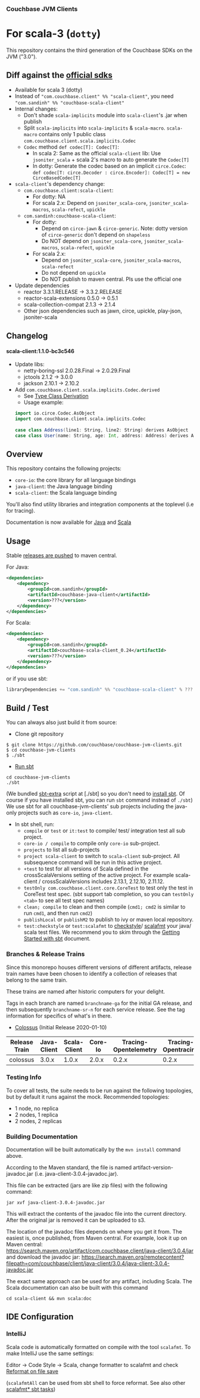 ### Couchbase JVM Clients
# For scala-3 (`dotty`)

This repository contains the third generation of the Couchbase SDKs on the JVM ("3.0").

## Diff against the [official sdks](https://github.com/couchbase/couchbase-jvm-clients)
+ Available for scala 3 (dotty)
+ Instead of `"com.couchbase.client" %% "scala-client"`, you need `"com.sandinh" %% "couchbase-scala-client"`
+ Internal changes:
  - Don't shade `scala-implicits` module into `scala-client`'s .jar when publish
  - Split `scala-implicits` into `scala-implicits` & `scala-macro`.
    `scala-macro` contains only 1 public class `com.couchbase.client.scala.implicits.Codec`
  - `Codec` method `def codec[T]: Codec[T]`:
    - In scala 2: Same as the official `scala-client` lib: Use `jsoniter_scala` + scala 2's macro to auto generate the `Codec[T]`
    - In dotty: Generate the codec based on an implicit `circe.Codec`:
      `def codec[T: circe.Decoder : circe.Encoder]: Codec[T] = new CirceBasedCodec[T]`
+ `scala-client`'s dependency change:
  - `com.couchbase.client:scala-client`:
    - For dotty: NA
    - For scala 2.x: Depend on `jsoniter_scala-core`, `jsoniter_scala-macros`, `scala-refect`, `upickle`
  - `com.sandinh:couchbase-scala-client`:
    - For dotty:
      - Depend on `circe-jawn` & `circe-generic`.
        Note: dotty version of `circe-generic` don't depend on `shapeless`
      - Do NOT depend on `jsoniter_scala-core`, `jsoniter_scala-macros`, `scala-refect`, `upickle`
    - For scala 2.x:
      - Depend on `jsoniter_scala-core`, `jsoniter_scala-macros`, `scala-refect`
      - Do not depend on `upickle`
      - Do NOT publish to maven central. Pls use the official one
+ Update dependencies
  - reactor 3.3.1.RELEASE -> 3.3.2.RELEASE
  - reactor-scala-extensions 0.5.0 -> 0.5.1
  - scala-collection-compat 2.1.3 -> 2.1.4
  - Other json dependencies such as jawn, circe, upickle, play-json, jsoniter-scala

## Changelog

#### scala-client:1.1.0-bc3c546
+ Update libs:
  - netty-boring-ssl 2.0.28.Final -> 2.0.29.Final
  - jctools 2.1.2 -> 3.0.0
  - jackson 2.10.1 -> 2.10.2
+ Add `com.couchbase.client.scala.implicits.Codec.derived`
  - See [Type Class Derivation](http://dotty.epfl.ch/docs/reference/contextual/derivation.html)
  - Usage example:
   ```scala
   import io.circe.Codec.AsObject
   import com.couchbase.client.scala.implicits.Codec
     
   case class Address(line1: String, line2: String) derives AsObject
   case class User(name: String, age: Int, address: Address) derives AsObject, Codec
   ````

## Overview

This repository contains the following projects:

 - `core-io`: the core library for all language bindings
 - `java-client`: the Java language binding
 - `scala-client`: the Scala language binding

You'll also find utility libraries and integration components at the toplevel (i.e for tracing).

Documentation is now available for [Java](https://docs.couchbase.com/java-sdk/3.0/hello-world/start-using-sdk.html)
and [Scala](https://docs.couchbase.com/scala-sdk/1.0/start-using-sdk.html)

## Usage

Stable [releases are pushed](https://search.maven.org/search?q=g:com.sandinh%20couchbase-) to maven central.

For Java:

```xml
<dependencies>
    <dependency>
        <groupId>com.sandinh</groupId>
        <artifactId>couchbase-java-client</artifactId>
        <version>???</version>
    </dependency>
</dependencies>
```

For Scala:

```xml
<dependencies>
    <dependency>
        <groupId>com.sandinh</groupId>
        <artifactId>couchbase-scala-client_0.24</artifactId>
        <version>???</version>
    </dependency>
</dependencies>
```
or if you use sbt:
```sbt
libraryDependencies += "com.sandinh" %% "couchbase-scala-client" % ???
```

## Build / Test
You can always also just build it from source:
+ Clone git repository
```
$ git clone https://github.com/couchbase/couchbase-jvm-clients.git
$ cd couchbase-jvm-clients
$ ./sbt
```

+ [Run sbt](https://www.scala-sbt.org/1.x/docs/Running.html)
```shell script
cd couchbase-jvm-clients
./sbt
```
(We bundled [sbt-extra](https://github.com/paulp/sbt-extras) script at [./sbt]
 so you don't need to [install sbt](https://www.scala-sbt.org/1.x/docs/Setup.html).
 Of course if you have installed sbt, you can run `sbt` command instead of `./sbt`)
We use sbt for all couchbase-jvm-clients' sub projects including the java-only projects such as `core-io`, `java-client`.

+ In sbt shell, run:
    - `compile` or `test` or `it:test` to compile/ test/ integration test all sub project.
    - `core-io / compile` to compile only `core-io` sub-project.
    - `projects` to list all sub-projects
    -  `project scala-client` to switch to `scala-client` sub-project. All subsequence command will be run in this active project.
    - `+test` to test for all versions of Scala defined in the crossScalaVersions setting of the active project.
       For example scala-client / crossScalaVersions includes 2.13.1, 2.12.10, 2.11.12.
    - `testOnly com.couchbase.client.core.CoreTest` to test only the test in CoreTest test spec.
       (sbt support tab completion, so you can `testOnly <tab>` to see all test spec names)
    - `clean; compile` to clean and then compile (`cmd1; cmd2` is similar to run `cmd1`, and then run `cmd2`)
    - `publishLocal` or `publishM2` to publish to ivy or maven local repository.
    - `test:checkstyle` or `test:scalafmt` to [checkstyle](http://checkstyle.sourceforge.net/)/ [scalafmt](https://scalameta.org/scalafmt/) your java/ scala test files.
We recommend you to skim through the [Getting Started with sbt](https://www.scala-sbt.org/1.x/docs/Getting-Started.html) document.

### Branches & Release Trains

Since this monorepo houses different versions of different artifacts, release train names have been chosen
to identify a collection of releases that belong to the same train.

These trains are named after historic computers for your delight.

Tags in each branch are named `branchname-ga` for the initial GA release, and then subsequently `branchname-sr-n` for
each service release. See the tag information for specifics of what's in there.

 - [Colossus](https://en.wikipedia.org/wiki/Colossus_computer) (Initial Release 2020-01-10)

| Release Train | Java-Client | Scala-Client | Core-Io | Tracing-Opentelemetry | Tracing-Opentracing |
| ------------- | ----------- | ------------ | ------- | --------------------- | ------------------- |
| colossus      | 3.0.x       | 1.0.x        | 2.0.x   | 0.2.x                 | 0.2.x               |

### Testing Info

To cover all tests, the suite needs to be run against the following topologies, but by default it
runs against the mock. Recommended topologies:

 - 1 node, no replica
 - 2 nodes, 1 replica
 - 2 nodes, 2 replicas

### Building Documentation
Documentation will be built automatically by the `mvn install` command above.

According to the Maven standard, the file is named artifact-version-javadoc.jar (i.e. java-client-3.0.4-javadoc.jar).

This file can be extracted (jars are like zip files) with the following command:

```
jar xvf java-client-3.0.4-javadoc.jar
```

This will extract the contents of the javadoc file into the current directory. After the original jar is removed it can be uploaded to s3.

The location of the javadoc files depends on where you get it from. The easiest is, once published, from Maven central.
For example, look it up on Maven central: https://search.maven.org/artifact/com.couchbase.client/java-client/3.0.4/jar and download the javadoc jar: https://search.maven.org/remotecontent?filepath=com/couchbase/client/java-client/3.0.4/java-client-3.0.4-javadoc.jar

The exact same approach can be used for any artifact, including Scala.
The Scala documentation can also be built with this command
```
cd scala-client && mvn scala:doc
```

## IDE Configuration

### IntelliJ
Scala code is automatically formatted on compile with the tool `scalafmt`.  To make IntelliJ use the same settings:

Editor -> Code Style -> Scala, change formatter to scalafmt
and check [Reformat on file save](https://scalameta.org/scalafmt/docs/installation.html#format-on-save)

(`scalafmtAll` can be used from sbt shell to force reformat. See also other [scalafmt* sbt tasks](https://scalameta.org/scalafmt/docs/installation.html#task-keys))
